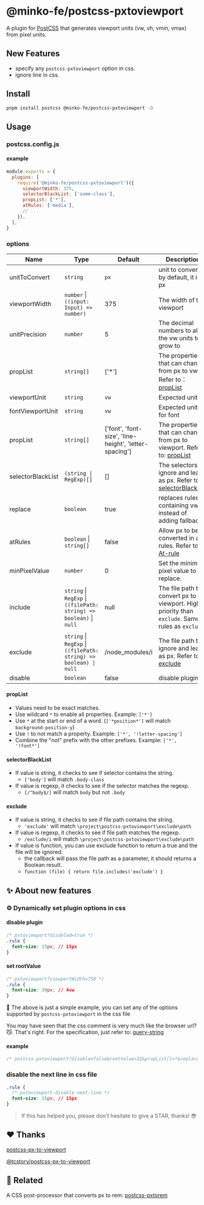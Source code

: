 # @minko-fe/postcss-pxtoviewport

A plugin for [PostCSS](https://github.com/ai/postcss) that generates viewport units (vw, vh, vmin, vmax) from pixel units.


## New Features

- specify any `postcss-pxtoviewport` option in css.
- ignore line in css.

## Install

```bash
pnpm install postcss @minko-fe/postcss-pxtoviewport -D
```

## Usage

### postcss.config.js

#### example

```js
module.exports = {
  plugins: [
    require('@minko-fe/postcss-pxtoviewport')({
      viewportWidth: 375,
      selectorBlackList: ['some-class'],
      propList: ['*'],
      atRules: ['media'],
      // ...
    }),
  ],
}
```

### options

| Name | Type | Default | Description
|---------|----------|---------|---------
| unitToConvert | `string` | `px` | unit to convert, by default, it is px
| viewportWidth | `number` \| `((input: Input) => number)` | 375 | The width of the viewport
| unitPrecision | `number` | 5 | The decimal numbers to allow the vw units to grow to
| propList | `string[]` | ['*'] | The properties that can change from px to vw. Refer to：[propList](#propList)
| viewportUnit | `string` | `vw` | Expected units
| fontViewportUnit | `string` | `vw` | Expected units for font
| propList | `string[]` | ['font', 'font-size', 'line-height', 'letter-spacing'] | The properties that can change from px to viewport. Refer to: [propList](#propList)
| selectorBlackList | `(string \| RegExp)[]` | [] | The selectors to ignore and leave as px. Refer to: [selectorBlackList](#selectorBlackList)
| replace | `boolean` | true | replaces rules containing vw instead of adding fallbacks
| atRules | `boolean` \| `string[]` | false | Allow px to be converted in at-rules. Refer to [At-rule](https://developer.mozilla.org/en-US/docs/Web/CSS/At-rule)
| minPixelValue | `number` | 0 | Set the minimum pixel value to replace.
| include | `string` \| `RegExp` \| `((filePath: string) => boolean)` \| `null` | null | The file path to convert px to viewport. Higher priority than `exclude`. Same rules as `exclude`
| exclude | `string` \| `RegExp` \| `((filePath: string) => boolean) \| null` | /node_modules/i | The file path to ignore and leave as px. Refer to: [exclude](#exclude)
| disable | `boolean` | false |  disable plugin

#### propList

- Values need to be exact matches.
- Use wildcard `*` to enable all properties. Example: `['*']`
- Use `*` at the start or end of a word. (`['*position*']` will match `background-position-y`)
- Use `!` to not match a property. Example: `['*', '!letter-spacing']`
- Combine the "not" prefix with the other prefixes. Example: `['*', '!font*']`

#### selectorBlackList

- If value is string, it checks to see if selector contains the string.
  - `['body']` will match `.body-class`
- If value is regexp, it checks to see if the selector matches the regexp.
  - `[/^body$/]` will match `body` but not `.body`

#### exclude
- If value is string, it checks to see if file path contains the string.
  - `'exclude'` will match `\project\postcss-pxtoviewport\exclude\path`
- If value is regexp, it checks to see if file path matches the regexp.
  - `/exclude/i` will match `\project\postcss-pxtoviewport\exclude\path`
- If value is function, you can use exclude function to return a true and the file will be ignored.
  - the callback will pass the file path as  a parameter, it should returns a Boolean result.
  - `function (file) { return file.includes('exclude') }`


## ✨ About new features

### ⚙️ Dynamically set plugin options in css

#### disable plugin
```css
/* pxtoviewport?disabled=true */
.rule {
  font-size: 15px; // 15px
}
```

#### set rootValue
```css
/* pxtoviewport?viewportWidth=750 */
.rule {
  font-size: 30px; // 4vw
}
```

🌰 The above is just a simple example, you can set any of the options supported by `postcss-pxtoviewport` in the css file

You may have seen that the css comment is very much like the browser url?😼.
That's right. For the specification, just refer to: [query-string](https://github.com/sindresorhus/query-string)

#### example

```css
/* postcss-pxtoviewport?disable=false&rootValue=32&propList[]=*&replace=false&selectorBlackList[]=/some-class/i */
```

### disable the next line in css file
```css
.rule {
  /* pxtoviewport-disable-next-line */
  font-size: 15px; // 15px
}
```

> If this has helped you, please don't hesitate to give a STAR, thanks! 😎


## ❤️ Thanks

[postcss-px-to-viewport](https://github.com/evrone/postcss-px-to-viewport)

[@tcstory/postcss-px-to-viewport](https://github.com/tcstory/postcss-px-to-viewport)

## 👀 Related

A CSS post-processor that converts px to rem: [postcss-pxtorem](https://github.com/hemengke1997/postcss-pxtorem)
